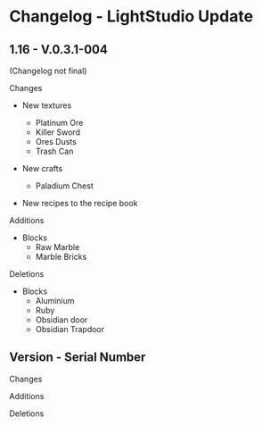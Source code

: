 # Changelog - LightStudio Update
## 1.16 -  V.0.3.1-004

(Changelog not final)

Changes

   - New textures
      - Platinum Ore
      - Killer Sword
      - Ores Dusts
      - Trash Can

   - New crafts  
      - Paladium Chest
 
   - New recipes to the recipe book

Additions

   - Blocks
      - Raw Marble  
      - Marble Bricks
     
Deletions

   - Blocks
      - Aluminium  
      - Ruby
      - Obsidian door
      - Obsidian Trapdoor

## Version -  Serial Number

Changes

Additions

Deletions









